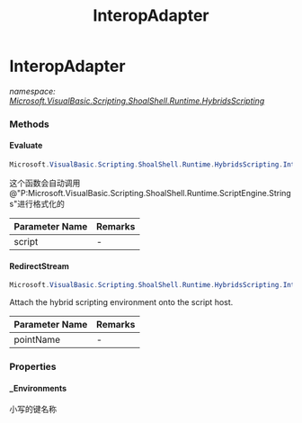 ﻿---
title: InteropAdapter
---

# InteropAdapter
_namespace: [Microsoft.VisualBasic.Scripting.ShoalShell.Runtime.HybridsScripting](N-Microsoft.VisualBasic.Scripting.ShoalShell.Runtime.HybridsScripting.html)_



### Methods

#### Evaluate
```csharp
Microsoft.VisualBasic.Scripting.ShoalShell.Runtime.HybridsScripting.InteropAdapter.Evaluate(System.String)
```
这个函数会自动调用@"P:Microsoft.VisualBasic.Scripting.ShoalShell.Runtime.ScriptEngine.Strings"进行格式化的

|Parameter Name|Remarks|
|--------------|-------|
|script|-|


#### RedirectStream
```csharp
Microsoft.VisualBasic.Scripting.ShoalShell.Runtime.HybridsScripting.InteropAdapter.RedirectStream(System.String)
```
Attach the hybrid scripting environment onto the script host.

|Parameter Name|Remarks|
|--------------|-------|
|pointName|-|




### Properties

#### _Environments
小写的键名称

